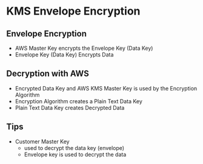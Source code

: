 # KMS Envelope Encryption

## Envelope Encryption
- AWS Master Key encrypts the Envelope Key (Data Key)
- Envelope Key (Data Key) Encrypts Data

## Decryption with AWS
- Encrypted Data Key and AWS KMS Master Key is used by the Encryption Algorithm
- Encryption Algorithm creates a Plain Text Data Key
- Plain Text Data Key creates Decrypted Data

## Tips
- Customer Master Key
  - used to decrypt the data key (envelope)
  - Envelope key is used to decrypt the data
